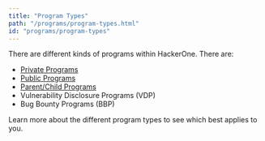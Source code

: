 ```yaml
---
title: "Program Types"
path: "/programs/program-types.html"
id: "programs/program-types"
---
```


There are different kinds of programs within HackerOne. There are:
* [Private Programs](private-vs-public-programs.html)
* [Public Programs](private-vs-public-programs.html)
* [Parent/Child Programs](parent-child-programs.html)
* Vulnerability Disclosure Programs (VDP)
* Bug Bounty Programs (BBP)

Learn more about the different program types to see which best applies to you.
